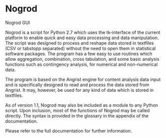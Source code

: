 # Nogrod
Nogrod GUI

Nogrod is a script for Python 2.7 which uses the tk-interface of the current platform to enable quick and easy data processing and data manipulation. The script was designed to process and reshape data stored in textfiles (CSV or tabstopp separated) without the need to open them in statistical software packages. The program has a few easy to use routines which allow aggregation, combination, cross tabulation, and some basic analysis functions such as contingency analysis, for numerical and non-numerical data.

The program is based on the Angrist engine for content analysis data input and is specifically designed to read and process the data stored from Angrist. It may, however, be used for any kind of data which is stored in textfiles.

As of version 1.1, Nogrod may also be included as a module to any Python script. Upon inclusion, most of the functions of Nogrod may be called directly. The syntax is provided in the glossary in the appendix of the documentation.

Please refer to the full documentation for further information.
